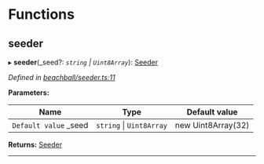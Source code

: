 

# Functions

<a id="seeder"></a>

##  seeder

▸ **seeder**(_seed?: *`string` \| `Uint8Array`*): [Seeder](_beachball_types_.md#seeder)

*Defined in [beachball/seeder.ts:11](https://github.com/polkadot-js/ui/blob/6337a1f/packages/ui-identicon/src/beachball/seeder.ts#L11)*

**Parameters:**

| Name | Type | Default value |
| ------ | ------ | ------ |
| `Default value` _seed | `string` \| `Uint8Array` |  new Uint8Array(32) |

**Returns:** [Seeder](_beachball_types_.md#seeder)

___


